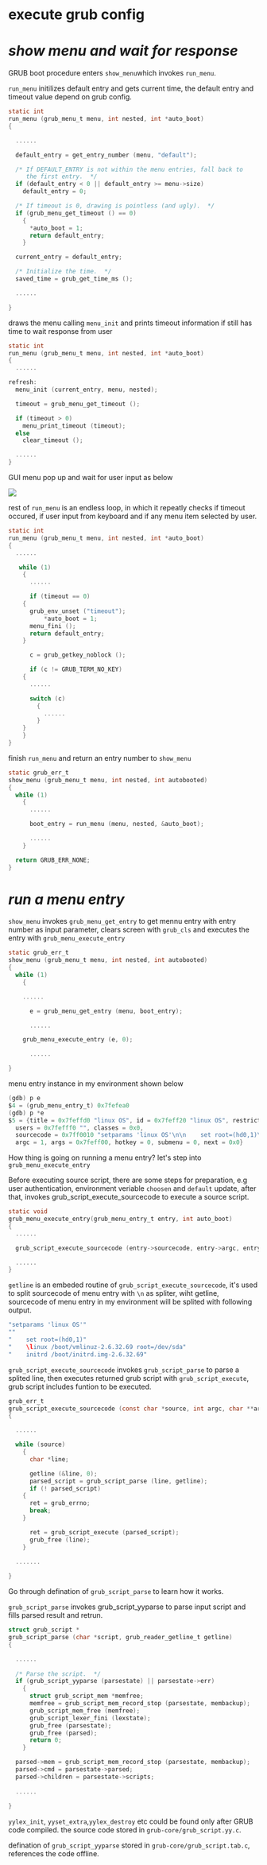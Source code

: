 # execute grub config

# _show menu and wait for response_

GRUB boot procedure enters `show_menu`which invokes `run_menu`.

`run_menu` initilizes default entry and gets current time, the default entry and timeout value depend on grub config.

```c
static int
run_menu (grub_menu_t menu, int nested, int *auto_boot)
{

  ......

  default_entry = get_entry_number (menu, "default");

  /* If DEFAULT_ENTRY is not within the menu entries, fall back to
     the first entry.  */
  if (default_entry < 0 || default_entry >= menu->size)
    default_entry = 0;

  /* If timeout is 0, drawing is pointless (and ugly).  */
  if (grub_menu_get_timeout () == 0)
    {
      *auto_boot = 1;
      return default_entry;
    }

  current_entry = default_entry;

  /* Initialize the time.  */
  saved_time = grub_get_time_ms ();

  ......

}
```

draws the menu calling `menu_init` and prints timeout information if still has time to wait response from user

```c
static int
run_menu (grub_menu_t menu, int nested, int *auto_boot)
{
  ......

refresh:
  menu_init (current_entry, menu, nested);

  timeout = grub_menu_get_timeout ();

  if (timeout > 0)
    menu_print_timeout (timeout);
  else
    clear_timeout ();

  ......
}
```

GUI menu pop up and wait for user input as below

![](/GRUB2/resource/result_of_grub_show_menu.png)

rest of `run_menu` is an endless loop, in which it repeatly checks if timeout occured, if user input from keyboard and if any menu item selected by user.

```c
static int
run_menu (grub_menu_t menu, int nested, int *auto_boot)
{
  ......

   while (1)
    {
      ......

      if (timeout == 0)
    {
      grub_env_unset ("timeout");
          *auto_boot = 1;
      menu_fini ();
      return default_entry;
    }

      c = grub_getkey_noblock ();

      if (c != GRUB_TERM_NO_KEY)
    {
      ......

      switch (c)
        {
          ......
        }
    }
    }
}
```

finish `run_menu` and return an entry number to `show_menu`

```c
static grub_err_t
show_menu (grub_menu_t menu, int nested, int autobooted)
{
  while (1)
    {
      ......

      boot_entry = run_menu (menu, nested, &auto_boot);

      ......
    }

  return GRUB_ERR_NONE;
}
```

# _run a menu entry_

`show_menu` invokes `grub_menu_get_entry` to get mennu entry with entry number as input parameter, clears screen with `grub_cls` and executes the entry with `grub_menu_execute_entry`

```c
static grub_err_t
show_menu (grub_menu_t menu, int nested, int autobooted)
{
  while (1)
    {

    ......

      e = grub_menu_get_entry (menu, boot_entry);

      ......

    grub_menu_execute_entry (e, 0);

      ......

}
```

menu entry instance in my environment shown below

```c
(gdb) p e
$4 = (grub_menu_entry_t) 0x7fefea0
(gdb) p *e
$5 = {title = 0x7feffd0 "linux OS", id = 0x7feff20 "linux OS", restricted = 1, 
  users = 0x7fefff0 "", classes = 0x0, 
  sourcecode = 0x7ff0010 "setparams 'linux OS'\n\n    set root=(hd0,1)\n    \linux /boot/vmlinuz-2.6.32.69 root=/dev/sda\n    initrd /boot/initrd.img-2.6.32.69\n", 
  argc = 1, args = 0x7feff00, hotkey = 0, submenu = 0, next = 0x0}
```

How thing is going on running a menu entry? let's step into `grub_menu_execute_entry`

Before executing source script, there are some steps for preparation, e.g user authentication, environment veriable `choosen` and `default` update, after that, invokes grub\_script\_execute\_sourcecode to execute a source script.

```c
static void
grub_menu_execute_entry(grub_menu_entry_t entry, int auto_boot)
{
  ......

  grub_script_execute_sourcecode (entry->sourcecode, entry->argc, entry->args);

  ......
}
```

`getline` is an embeded routine of `grub_script_execute_sourcecode`, it's used to split sourcecode of menu entry with `\n` as spliter, wiht getline, sourcecode of menu entry in my environment will be splited with following output.

```c
"setparams 'linux OS'"
""
"    set root=(hd0,1)"
"    \linux /boot/vmlinuz-2.6.32.69 root=/dev/sda"
"    initrd /boot/initrd.img-2.6.32.69"
```

`grub_script_execute_sourcecode` invokes `grub_script_parse` to parse a splited line, then executes returned grub script with `grub_script_execute`, grub script includes funtion to be executed.

```c
grub_err_t
grub_script_execute_sourcecode (const char *source, int argc, char **args)
{

  ......

  while (source)
    {
      char *line;

      getline (&line, 0);
      parsed_script = grub_script_parse (line, getline);
      if (! parsed_script)
	{
	  ret = grub_errno;
	  break;
	}

      ret = grub_script_execute (parsed_script);
      grub_free (line);
    }
  
  .......

}
```

Go through defination of `grub_script_parse` to learn how it works.

`grub_script_parse` invokes grub\_script\_yyparse to parse input script and fills parsed result and retrun.

```c
struct grub_script *
grub_script_parse (char *script, grub_reader_getline_t getline)
{

  ......
  
  /* Parse the script.  */
  if (grub_script_yyparse (parsestate) || parsestate->err)
    {
      struct grub_script_mem *memfree;
      memfree = grub_script_mem_record_stop (parsestate, membackup);
      grub_script_mem_free (memfree);
      grub_script_lexer_fini (lexstate);
      grub_free (parsestate);
      grub_free (parsed);
      return 0;
    }

  parsed->mem = grub_script_mem_record_stop (parsestate, membackup);
  parsed->cmd = parsestate->parsed;
  parsed->children = parsestate->scripts;  
  
  ......
  
}
```

`yylex_init`, `yyset_extra`,`yylex_destroy` etc could be found only after GRUB code compiled. the source code stored in `grub-core/grub_script.yy.c`.

defination of `grub_script_yyparse` stored in `grub-core/grub_script.tab.c`, references the code offline.





